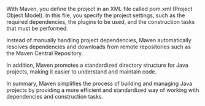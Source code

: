 With Maven, you define the project in an XML file called pom.xml (Project Object Model). In this file, you specify the project settings, such as the required dependencies, the plugins to be used, and the construction tasks that must be performed.

Instead of manually handling project dependencies, Maven automatically resolves dependencies and downloads from remote repositories such as the Maven Central Repository.

In addition, Maven promotes a standardized directory structure for Java projects, making it easier to understand and maintain code.

In summary, Maven simplifies the process of building and managing Java projects by providing a more efficient and standardized way of working with dependencies and construction tasks.

